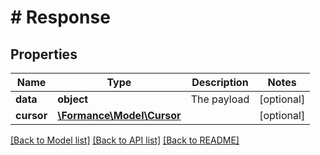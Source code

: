 # # Response

## Properties

Name | Type | Description | Notes
------------ | ------------- | ------------- | -------------
**data** | **object** | The payload | [optional]
**cursor** | [**\Formance\Model\Cursor**](Cursor.md) |  | [optional]

[[Back to Model list]](../../README.md#models) [[Back to API list]](../../README.md#endpoints) [[Back to README]](../../README.md)
